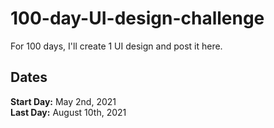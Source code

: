 # 100-day-UI-design-challenge
For 100 days, I'll create 1 UI design and post it here.

## Dates 
**Start Day:** May 2nd, 2021
<br>
**Last Day:** August 10th, 2021
